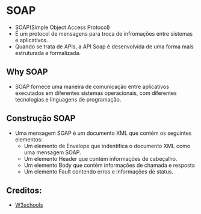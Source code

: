 # SOAP
  -  SOAP(Simple Object Access Protocol)
  -  É um protocol de mensagens para troca de infromações entre sistemas e aplicativos.
  - Quando se trata de APIs, a API Soap é desenvolvida de uma forma mais estruturada e formalizada.
  

## Why SOAP
  - SOAP fornece uma maneira de comunicação entre aplicativos executados em   diferentes sistemas operacionais, com diferentes tecnologias e linguagens de    programação.

## Construção SOAP
  - Uma mensagem SOAP é um documento XML que contém os seguintes elementos:
    - Um elemento de Envelope que indentifica o documento XML como uma mensagem SOAP.
    - Um elemento Header que contém informações de cabeçalho.
    - Um elemento Body que contém informações de chamada e resposta
    - Um elemento Fault contendo erros e informações de status.



## Creditos:
- [W3schools](https://www.w3schools.com/xml/xml_soap.asp)